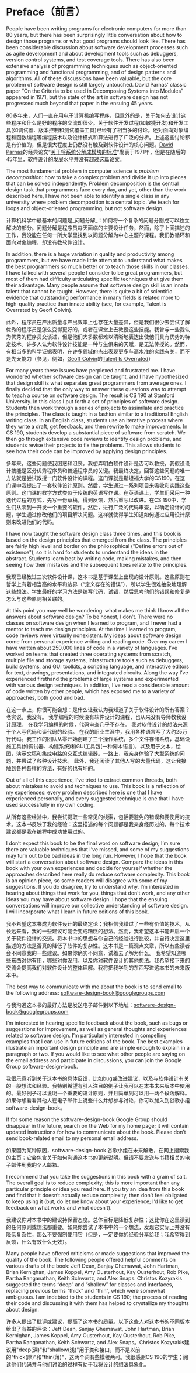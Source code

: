 # Preface（前言）

People have been writing programs for electronic computers for more than 80 years, but there has been surprisingly little conversation about how to design those programs or what good programs should look like. There has been considerable discussion about software development processes such as agile development and about development tools such as debuggers, version control systems, and test coverage tools. There has also been extensive analysis of programming techniques such as object-oriented programming and functional programming, and of design patterns and algorithms. All of these discussions have been valuable, but the core problem of software design is still largely untouched. David Parnas' classic paper “On the Criteria to be used in Decomposing Systems into Modules” appeared in 1971, but the state of the art in software design has not progressed much beyond that paper in the ensuing 45 years.

80多年来，人们一直在用电子计算机编写程序，但意外的是，关于如何去设计这些程序和什么是好的程序的交流却很少。关于软件开发过程\(如敏捷开发\)和开发工具\(如调试器、版本控制和测试覆盖工具\)已经有了相当多的讨论。还对面向对象编程和函数编程等编程技术以及设计模式和算法进行了广泛的分析。上述这些讨论都是有价值的，但是很大程度上仍然没有触及到软件设计的核心问题。[David Parnas](https://en.wikipedia.org/wiki/David_Parnas)的经典论文“[关于将系统分解成模块的标准](https://www.win.tue.nl/~wstomv/edu/2ip30/references/criteria_for_modularization.pdf)”发表于1971年，但是在随后的45年里，软件设计的发展水平并没有超过这篇论文。

The most fundamental problem in computer science is _problem decomposition_: how to take a complex problem and divide it up into pieces that can be solved independently. Problem decomposition is the central design task that programmers face every day, and yet, other than the work described here, I have not been able to identify a single class in any university where problem decomposition is a central topic. We teach for loops and object-oriented programming, but not software design.

计算机科学中最基本的问题是_问题分解_：如何将一个复杂的问题分割成可以独立解决的部分。问题分解是程序员每天面临的主要设计任务，然而，除了上面描述的工作，我没能在任何一所大学里找到以问题分解为中心主题的课程。我们教循环和面向对象编程，却没有教软件设计。

In addition, there is a huge variation in quality and productivity among programmers, but we have made little attempt to understand what makes the best programmers so much better or to teach those skills in our classes. I have talked with several people I consider to be great programmers, but most of them had difficulty articulating specific techniques that give them their advantage. Many people assume that software design skill is an innate talent that cannot be taught. However, there is quite a bit of scientific evidence that outstanding performance in many fields is related more to high-quality practice than innate ability \(see, for example, Talent is Overrated by Geoff Colvin\).

此外，程序员在产出质量与产出效率上也存在大量差异，但是我们很少去尝试了解优秀的程序员是怎么变得更好的，或者在课堂上去教授这些技能。我曾与一些我认为优秀的程序员交谈过，但是他们大多数都难以清晰地表达出使他们具有优势的特定技术。许多人认为软件设计技能是一种与生俱来的天赋，是无法传授的。然而，有相当多的科学证据表明，在许多领域的杰出表现更多与高水准的实践有关，而不是先天能力（参见，例如，[Geoff Colvin](https://book.douban.com/subject/3424910/)的[Talent Is Overrated](https://book.douban.com/subject/3424910/)）

For many years these issues have perplexed and frustrated me. I have wondered whether software design can be taught, and I have hypothesized that design skill is what separates great programmers from average ones. I finally decided that the only way to answer these questions was to attempt to teach a course on software design. The result is CS 190 at Stanford University. In this class I put forth a set of principles of software design. Students then work through a series of projects to assimilate and practice the principles. The class is taught in a fashion similar to a traditional English writing class. In an English class, students use an iterative process where they write a draft, get feedback, and then rewrite to make improvements. In CS 190, students develop a substantial piece of software from scratch. We then go through extensive code reviews to identify design problems, and students revise their projects to fix the problems. This allows students to see how their code can be improved by applying design principles.

多年来，这些问题使我困惑和沮丧。我想弄明白软件设计是否可以教授，我假设设计技能是区分优秀程序员和普通程序员的关键。我最终决定，回答这些问题的唯一方法就是尝试教授一门软件设计的课程。这门课就是斯坦福大学的CS190。在这门课中我提出了一套软件设计原则。然后，学生通过一系列项目来吸收和实践这些原则。这门课的教学方式类似于传统的英语写作课。在英语课上，学生们采用一种迭代过程的方式，先写一份草稿，得到反馈，然后重写以改进。在CS 190中，学生们从零到一开发一个重要的软件。然后，进行广泛的代码审查，以确定设计的问题，学生通过修改他们的项目解决问题。这样就使得学生知道如何通过应用设计原则来改进他们的代码。

I have now taught the software design class three times, and this book is based on the design principles that emerged from the class. The principles are fairly high level and border on the philosophical \("Define errors out of existence"\), so it is hard for students to understand the ideas in the abstract. Students learn best by writing code, making mistakes, and then seeing how their mistakes and the subsequent fixes relate to the principles.

我现已经教过三次软件设计课，这本书是基于课堂上出现的设计原则。这些原则在哲学上有着相当高的水平和边界（“定义存在的错误”），所以学生很难抽象地理解这些想法。学生最好的学习方法是编写代码，试错，然后思考他们的错误和修复是怎么与这些原则相关联的。

At this point you may well be wondering: what makes me think I know all the answers about software design? To be honest, I don’t. There were no classes on software design when I learned to program, and I never had a mentor to teach me design principles. At the time I learned to program, code reviews were virtually nonexistent. My ideas about software design come from personal experience writing and reading code. Over my career I have written about 250,000 lines of code in a variety of languages. I’ve worked on teams that created three operating systems from scratch, multiple file and storage systems, infrastructure tools such as debuggers, build systems, and GUI toolkits, a scripting language, and interactive editors for text, drawings, presentations, and integrated circuits. Along the way I’ve experienced firsthand the problems of large systems and experimented with various design techniques. In addition, I’ve read a considerable amount of code written by other people, which has exposed me to a variety of approaches, both good and bad.

在这一点上，你很可能会想：是什么让我认为我知道了关于软件设计的所有答案？老实说，我没有。 我学编程的时候没有软件设计的课程，也从来没有导师教我设计原理。 在我学习编程的时候，代码审查几乎不存在。 我对软件设计的想法来源于个人写代码和读代码的经验。 在我的职业生涯中，我用各种语言写了大约25万行代码。我工作的团队从零开始创建了三个操作系统，多个文件存储系统，基础设施工具\(如调试器、构建系统\)和GUI工具包\(一种脚本语言\)，以及用于文本，绘图，演示文稿和集成电路的交互式编辑器。一路上，我亲身体验了大型系统的问题，并尝试了各种设计技术。 此外，我还阅读了其他人写的大量代码，这让我接触到各种各样的方法，有好的也有坏的。

Out of all of this experience, I’ve tried to extract common threads, both about mistakes to avoid and techniques to use. This book is a reflection of my experiences: every problem described here is one that I have experienced personally, and every suggested technique is one that I have used successfully in my own coding.

从所有这些经验中，我尝试提取一些常见的线索，包括要避免的错误和要使用的技术。这本书反映了我的经验：这里描述的每个问题都是我亲身经历过的，每个技术建议都是我在编程中成功使用过的。

I don’t expect this book to be the final word on software design; I’m sure there are valuable techniques that I’ve missed, and some of my suggestions may turn out to be bad ideas in the long run. However, I hope that the book will start a conversation about software design. Compare the ideas in this book with your own experiences and decide for yourself whether the approaches described here really do reduce software complexity. This book is an opinion piece, so some readers will disagree with some of my suggestions. If you do disagree, try to understand why. I’m interested in hearing about things that work for you, things that don’t work, and any other ideas you may have about software design. I hope that the ensuing conversations will improve our collective understanding of software design. I will incorporate what I learn in future editions of this book.

我不希望这本书成为软件设计的最终定论；我相信我错过了一些有价值的技术，从长远来看，我的一些建议可能会变成糟糕的想法。然而，我希望这本书能开启一个关于软件设计的交流。将本书中的思想与你自己的经验进行比较，并自行决定这里描述的方法是否真的降低了软件的复杂性。这本书是一篇观点文章，所以有些读者会不同意我的一些建议。如果你确实不同意，试着去了解为什么。 我希望知道哪些东西对你有用，哪些对你没用，以及你对软件设计的其他想法。我希望接下来的交流会提高我们对软件设计的整体理解。我将把我学到的东西写进这本书的未来版本中。

The best way to communicate with me about the book is to send email to the following address: software-design-book@googlegroups.com

与我沟通这本书的最好方法是发送电子邮件到以下地址：[software-design-book@googlegroups.com](mailto:software-design-book@googlegroups.com)

I’m interested in hearing specific feedback about the book, such as bugs or suggestions for improvement, as well as general thoughts and experiences related to software design. I’m particularly interested in compelling examples that I can use in future editions of the book. The best examples illustrate an important design principle and are simple enough to explain in a paragraph or two. If you would like to see what other people are saying on the email address and participate in discussions, you can join the Google Group software-design-book.

我很乐意听到关于这本书的具体反馈，比如bug或改进建议，以及与软件设计有关的一般想法和经验。我特别希望有引人注目的例子让我可以在本书未来版本中使用的。最好例子可以说明一个重要的设计原则，并且简单到可以用一两个段落解释。如果你想看看其他人在电子邮件上说些什么并想参与讨论，你可以加入到谷歌小组 software-design-book。

If for some reason the software-design-book Google Group should disappear in the future, search on the Web for my home page; it will contain updated instructions for how to communicate about the book. Please don’t send book-related email to my personal email address.

如果因为某种原因，software-design-book 谷歌小组在未来解散，在网上搜索我的主页；它会包含关于如何沟通这本书的更新说明。但请不要发送与书籍相关的电子邮件到我的个人邮箱。

I recommend that you take the suggestions in this book with a grain of salt. The overall goal is to reduce complexity; this is more important than any particular principle or idea you read here. If you try an idea from this book and find that it doesn’t actually reduce complexity, then don’t feel obligated to keep using it \(but, do let me know about your experience; I’d like to get feedback on what works and what doesn’t\).

我建议你对本书中的建议持保留态度。总体目标是降低复杂性；这比你在这里读到的任何原则或想法都重要。如果你尝试了本书中的一个想法，发现它实际上并没有降低复杂性，那么不要强制使用它（但是，一定要你的经验分享给我；我希望得到反馈，什么有效什么无效）。

Many people have offered criticisms or made suggestions that improved the quality of the book. The following people offered helpful comments on various drafts of the book: Jeff Dean, Sanjay Ghemawat, John Hartman, Brian Kernighan, James Koppel, Amy Ousterhout, Kay Ousterhout, Rob Pike, Partha Ranganathan, Keith Schwartz, and Alex Snaps. Christos Kozyrakis suggested the terms “deep” and “shallow” for classes and interfaces, replacing previous terms “thick” and “thin”, which were somewhat ambiguous. I am indebted to the students in CS 190; the process of reading their code and discussing it with them has helped to crystallize my thoughts about design.

许多人提出了批评或建议，提高了这本书的质量。以下这些人对这本书的不同版本给出了有益的评论：Jeff Dean, Sanjay Ghemawat, John Hartman, Brian Kernighan, James Koppel, Amy Ousterhout, Kay Ousterhout, Rob Pike, Partha Ranganathan, Keith Schwartz, and Alex Snaps。Christos Kozyrakis建议用"deep\(深\)"和"shallow\(浅\)"用于类和接口，而不是以前的"thick\(厚\)"和"thin\(薄\)"，这两个词有些模棱两可。我很感谢CS 190的学生；阅读他们代码并与他们讨论的过程有助于我将设计的想法具象化。



